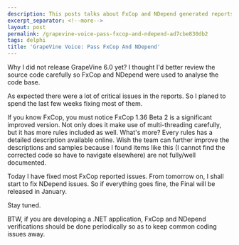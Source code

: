 ```yaml
---
description: This posts talks about FxCop and NDepend generated reports.
excerpt_separator: <!--more-->
layout: post
permalink: /grapevine-voice-pass-fxcop-and-ndepend-ad7cbe830db2
tags: delphi
title: 'GrapeVine Voice: Pass FxCop And NDepend'
---
```

Why I did not release GrapeVine 6.0 yet? I thought I'd better review the source code carefully so FxCop and NDepend were used to analyse the code base.

As expected there were a lot of critical issues in the reports. So I planed to spend the last few weeks fixing most of them.
<!--more-->

If you know FxCop, you must notice FxCop 1.36 Beta 2 is a significant improved version. Not only does it make use of multi-threading carefully, but it has more rules included as well. What's more? Every rules has a detailed description available online. Wish the team can further improve the descriptions and samples because I found items like this (I cannot find the corrected code so have to navigate elsewhere) are not fully/well documented.

Today I have fixed most FxCop reported issues. From tomorrow on, I shall start to fix NDepend issues. So if everything goes fine, the Final will be released in January.

Stay tuned.

BTW, if you are developing a .NET application, FxCop and NDepend verifications should be done periodically so as to keep common coding issues away.
